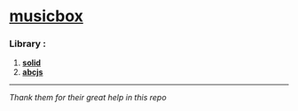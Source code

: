 # [musicbox](https://github.com/holy-two/musicbox)

### Library :

1. **[solid](https://github.com/solidjs/solid)**
2. **[abcjs](https://github.com/paulrosen/abcjs)**

---

*Thank them for their great help in this repo*
